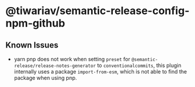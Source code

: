 # @tiwariav/semantic-release-config-npm-github

## Known Issues

- yarn pnp does not work when setting `preset` for `@semantic-release/release-notes-generator` to `conventionalcommits`, this plugin internally uses a package `import-from-esm`, which is not able to find the package when using pnp.

